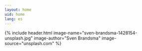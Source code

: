 ```yaml
---
layout: home
uid: home
lang: es
---
```


{% include header.html image-name="sven-brandsma-1428154-unsplash.jpg" image-author="Sven Brandsma" image-source="unsplash.com" %}
